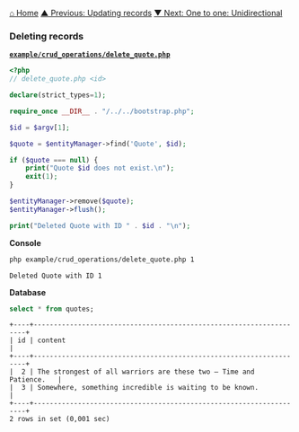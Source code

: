 [⌂ Home](../../README.md)
[▲ Previous: Updating records](updating_records.md)
[▼ Next: One to one: Unidirectional](../associations/one_to_one_unidirectional.md)

### Deleting records

[**`example/crud_operations/delete_quote.php`**](../../example/crud_operations/delete_quote.php)

```php
<?php
// delete_quote.php <id>

declare(strict_types=1);

require_once __DIR__ . "/../../bootstrap.php";

$id = $argv[1];

$quote = $entityManager->find('Quote', $id);

if ($quote === null) {
    print("Quote $id does not exist.\n");
    exit(1);
}

$entityManager->remove($quote);
$entityManager->flush();

print("Deleted Quote with ID " . $id . "\n");

```

**Console**

```bash
php example/crud_operations/delete_quote.php 1
```

```
Deleted Quote with ID 1
```

**Database**

```sql
select * from quotes;
```

```
+----+--------------------------------------------------------------------+
| id | content                                                            |
+----+--------------------------------------------------------------------+
|  2 | The strongest of all warriors are these two — Time and Patience.   |
|  3 | Somewhere, something incredible is waiting to be known.            |
+----+--------------------------------------------------------------------+
2 rows in set (0,001 sec)
```
